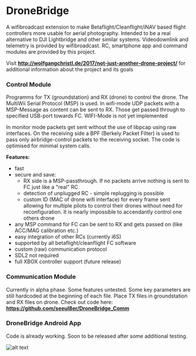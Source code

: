 # DroneBridge

A wifibroadcast extension to make Betaflight/Cleanflight/iNAV based flight controllers more usable for aerial photography. Intended to be a real alternative to DJI Lightbridge and other similar systems. Videodownlink and telemetry is provided by wifibroadcast. RC, smartphone app and command modules are provided by this project.

Visit <b>http://wolfgangchristl.de/2017/not-just-another-drone-project/</b> for additional information about the project and its goals


<h3>Control Module</h3>

Programms for TX (groundstation) and RX (drone) to control the drone. The MultiWii Serial Protocol (MSP) is used. In wifi-mode UDP packets with a MSP-Message as content can be sent to RX. Those get passed through to specified USB-port towards FC. WIFI-Mode is not yet implemented


In monitor mode packets get sent without the use of libpcap using raw interfaces. On the receiving side a BPF (Berkely Packet Filter) is used to pass only airbridge-control packets to the receiving socket. The code is optimised for minimal system calls.

<b>Features:</b>
 - fast
 - secure and save: 
   - RX side is a MSP-passthrough. If no packets arrive nothing is sent to FC just like a "real" RC
   - detection of unplugged RC - simple replugging is possible
   - custom ID (MAC of drone wifi interface) for every frame sent allowing for multiple pilots to control their drones without need   for reconfiguration. It is nearly impossible to accendantly control one others drone 
 - any MSP command for FC can be sent to RX and gets passed on (like ACC/MAG calibration etc.)
 - easy integration of other RCs (currently i6S)
 - supported by all betaflight/cleanflight FC software
 - custom (raw) communication protocol
 - SDL2 not required
 - full XBOX controller support (future release)


<h3>Communication Module</h3>

Currently in alpha phase. Some features untested. Some key parameters are still hardcoded at the beginning of each file. Place TX files in groundstation and RX files on drone.
Check out code here: <b>https://github.com/seeul8er/DroneBridge_Comm</b>


<h3>DroneBridge Android App</h3>

Code is already working. Soon to be released after some additional testing.

![alt text](https://raw.githubusercontent.com/seeul8er/DroneBridge/master/wiki/dp_app_screen.png)
